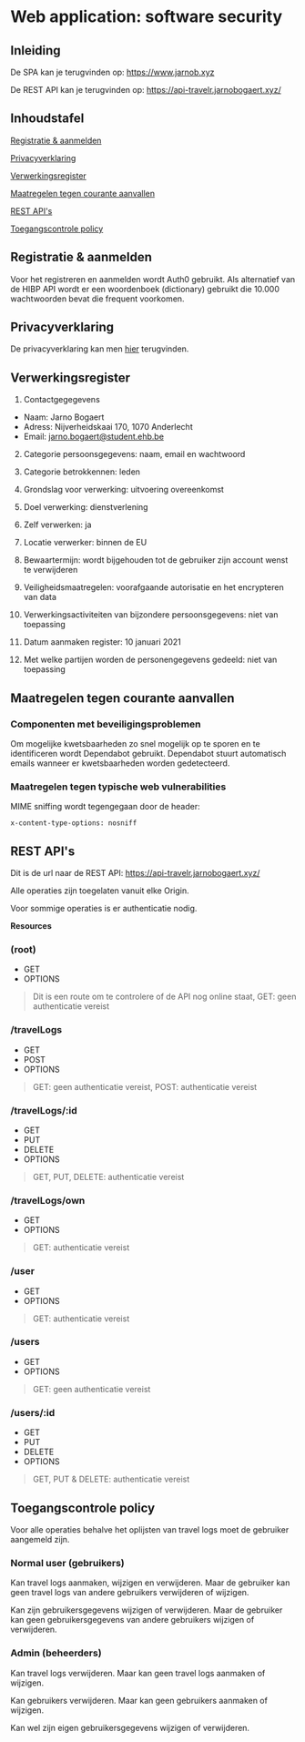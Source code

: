 # Web application: software security

## Inleiding

De SPA kan je terugvinden op: https://www.jarnob.xyz

De REST API kan je terugvinden op: https://api-travelr.jarnobogaert.xyz/

## Inhoudstafel

[Registratie & aanmelden](#registratie-&-aanmelden)

[Privacyverklaring](#Privacyverklaring)

[Verwerkingsregister](#Verwerkingsregister)

[Maatregelen tegen courante aanvallen](#maatregelen-tegen-courante-aanvallen)

[REST API's](#rest-api's)

[Toegangscontrole policy](#Toegangscontrole-policy)

## Registratie & aanmelden

Voor het registreren en aanmelden wordt Auth0 gebruikt. Als alternatief van de HIBP API wordt er een woordenboek (dictionary) gebruikt die 10.000 wachtwoorden bevat die frequent voorkomen.

## Privacyverklaring

De privacyverklaring kan men [hier](https://www.jarnob.xyz/privacy-policy) terugvinden.

## Verwerkingsregister

1. Contactgegegevens

- Naam: Jarno Bogaert
- Adress: Nijverheidskaai 170, 1070 Anderlecht
- Email: jarno.bogaert@student.ehb.be

2. Categorie persoonsgegevens: naam, email en wachtwoord

3. Categorie betrokkennen: leden

4. Grondslag voor verwerking: uitvoering overeenkomst

5. Doel verwerking: dienstverlening

6. Zelf verwerken: ja

7. Locatie verwerker: binnen de EU

8. Bewaartermijn: wordt bijgehouden tot de gebruiker zijn account wenst te verwijderen

9. Veiligheidsmaatregelen: voorafgaande autorisatie en het encrypteren van data

10. Verwerkingsactiviteiten van bijzondere persoonsgegevens: niet van toepassing

11. Datum aanmaken register: 10 januari 2021

12. Met welke partijen worden de personengegevens gedeeld: niet van toepassing

## Maatregelen tegen courante aanvallen

### Componenten met beveiligingsproblemen

Om mogelijke kwetsbaarheden zo snel mogelijk op te sporen en te identificeren wordt Dependabot gebruikt. Dependabot stuurt automatisch emails wanneer er kwetsbaarheden worden gedetecteerd.

### Maatregelen tegen typische web vulnerabilities

MIME sniffing wordt tegengegaan door de header:

`x-content-type-options: nosniff`

## REST API's

Dit is de url naar de REST API: https://api-travelr.jarnobogaert.xyz/

Alle operaties zijn toegelaten vanuit elke Origin.

Voor sommige operaties is er authenticatie nodig.

**Resources**

### (root)

- GET
- OPTIONS

> Dit is een route om te controlere of de API nog online staat, GET: geen authenticatie vereist

### /travelLogs

- GET
- POST
- OPTIONS

> GET: geen authenticatie vereist, POST: authenticatie vereist

### /travelLogs/:id

- GET
- PUT
- DELETE
- OPTIONS

> GET, PUT, DELETE: authenticatie vereist

### /travelLogs/own

- GET
- OPTIONS

> GET: authenticatie vereist

### /user

- GET
- OPTIONS

> GET: authenticatie vereist

### /users

- GET
- OPTIONS

> GET: geen authenticatie vereist

### /users/:id

- GET
- PUT
- DELETE
- OPTIONS

> GET, PUT & DELETE: authenticatie vereist

## Toegangscontrole policy

Voor alle operaties behalve het oplijsten van travel logs moet de gebruiker aangemeld zijn.

### Normal user (gebruikers)

Kan travel logs aanmaken, wijzigen en verwijderen. Maar de gebruiker kan geen travel logs van andere gebruikers verwijderen of wijzigen.

Kan zijn gebruikersgegevens wijzigen of verwijderen. Maar de gebruiker kan geen gebruikersgegevens van andere gebruikers wijzigen of verwijderen.

### Admin (beheerders)

Kan travel logs verwijderen. Maar kan geen travel logs aanmaken of wijzigen.

Kan gebruikers verwijderen. Maar kan geen gebruikers aanmaken of wijzigen.

Kan wel zijn eigen gebruikersgegevens wijzigen of verwijderen.
